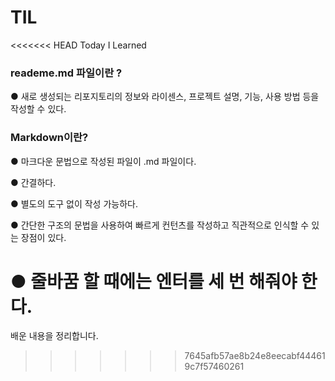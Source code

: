 # TIL
<<<<<<< HEAD
Today I Learned

### reademe.md 파일이란 ?

● 새로 생성되는 리포지토리의 정보와 라이센스, 프로젝트 설명, 기능, 사용 방법 등을 작성할 수 있다. 



### Markdown이란?

● 마크다운 문법으로 작성된 파일이 .md 파일이다.



● 간결하다.



● 별도의 도구 없이 작성 가능하다.



● 간단한 구조의 문법을 사용하여 빠르게 컨턴츠를 작성하고 직관적으로 인식할 수 있는 장점이 있다.

● 줄바꿈 할 때에는 엔터를 세 번 해줘야 한다.
=======
배운 내용을 정리합니다.
>>>>>>> 7645afb57ae8b24e8eecabf444619c7f57460261

